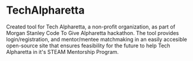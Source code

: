 # TechAlpharetta
Created tool for Tech Alpharetta, a non-profit organization, as part of Morgan Stanley Code To Give Alpharetta hackathon. The tool provides login/registration, and mentor/mentee matchmaking in an easily accesible open-source site that ensures feasibility for the future to help Tech Alpharetta in it's STEAM Mentorship Program.
